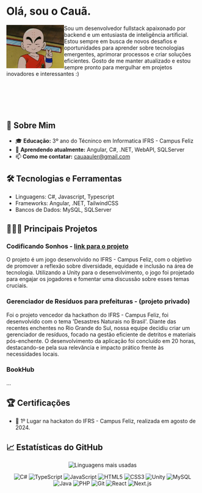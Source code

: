 # Olá, sou o Cauã. 
  <img src="boas_vindas.png" width="30%" align = "left">
Sou um desenvolvedor fullstack apaixonado por backend e um entusiasta de inteligência artificial. Estou sempre em busca de novos desafios e oportunidades para aprender sobre tecnologias emergentes, aprimorar processos e criar soluções eficientes. Gosto de me manter atualizado e estou sempre pronto para mergulhar em projetos inovadores e interessantes :)

<br>
<br>
<br>
<br>
<br>
<br>

## 📝 Sobre Mim

- 🎓 **Educação:** 3º ano do Técninco em Informatica IFRS - Campus Feliz
- 🌱 **Aprendendo atualmente:** Angular, C#, .NET, WebAPI, SQLServer
- 📫 **Como me contatar:** cauaauler@gmail.com 

## 🛠️ Tecnologias e Ferramentas

- Linguagens: C#, Javascript, Typescript
- Frameworks: Angular, .NET, TailwindCSS
- Bancos de Dados: MySQL, SQLServer

## 👨🏻‍💻 Principais Projetos

### Codificando Sonhos - [ link para o projeto ](https://github.com/cauaauler/CardGame)
O projeto é um jogo desenvolvido no IFRS - Campus Feliz, com o objetivo de promover a reflexão sobre diversidade, equidade e inclusão na área de tecnologia. Utilizando a Unity para o desenvolvimento, o jogo foi projetado para engajar os jogadores e fomentar uma discussão sobre esses temas cruciais.
### Gerenciador de Resíduos para prefeituras - (projeto privado)
Foi o projeto vencedor da hackathon do IFRS - Campus Feliz, foi desenvolvido com o tema 'Desastres Naturais no Brasil'. Diante das recentes enchentes no Rio Grande do Sul, nossa equipe decidiu criar um gerenciador de resíduos, focado na gestão eficiente de detritos e materiais pós-enchente. O desenvolvimento da aplicação foi concluído em 20 horas, destacando-se pela sua relevância e impacto prático frente às necessidades locais.
### BookHub
...


## 🏆 Certificações
  - 🥇 1º Lugar na hackaton do IFRS - Campus Feliz, realizada em agosto de 2024.

## 📈 Estatísticas do GitHub
<p align="center">
    <img src="https://github-readme-stats.vercel.app/api/top-langs/?username=cauaauler&layout=compact&theme=radical" alt="Linguagens mais usadas">
</p>
<div align="center"> 
  
![C#](https://img.shields.io/badge/C%23-239120?style=for-the-badge&logo=c-sharp&logoColor=white)
![TypeScript](https://img.shields.io/badge/TypeScript-007ACC?style=for-the-badge&logo=typescript&logoColor=white)
![JavaScript](https://img.shields.io/badge/JavaScript-F7DF1E?style=for-the-badge&logo=javascript&logoColor=black)
![HTML5](https://img.shields.io/badge/HTML5-E34F26?style=for-the-badge&logo=html5&logoColor=white)
![CSS3](https://img.shields.io/badge/CSS3-1572B6?style=for-the-badge&logo=css3&logoColor=white)
![Unity](https://img.shields.io/badge/Unity-100000?style=for-the-badge&logo=unity&logoColor=white)
![MySQL](https://img.shields.io/badge/MySQL-00000F?style=for-the-badge&logo=mysql&logoColor=white)
![Java](https://img.shields.io/badge/Java-ED8B00?style=for-the-badge&logo=java&logoColor=white)
![PHP](https://img.shields.io/badge/PHP-777BB4?style=for-the-badge&logo=php&logoColor=white)
![Git](https://img.shields.io/badge/Git-F05032?style=for-the-badge&logo=git&logoColor=white)
![React](https://img.shields.io/badge/React-20232A?style=for-the-badge&logo=react&logoColor=61DAFB)
![Next.js](https://img.shields.io/badge/Next.js-000000?style=for-the-badge&logo=nextdotjs&logoColor=white)

</div>
<!-- ![Node.js](https://img.shields.io/badge/Node.js-339933?style=for-the-badge&logo=nodedotjs&logoColor=white) -->
<!-- ![Laravel](https://img.shields.io/badge/Laravel-FF2D20?style=for-the-badge&logo=laravel&logoColor=white) -->
